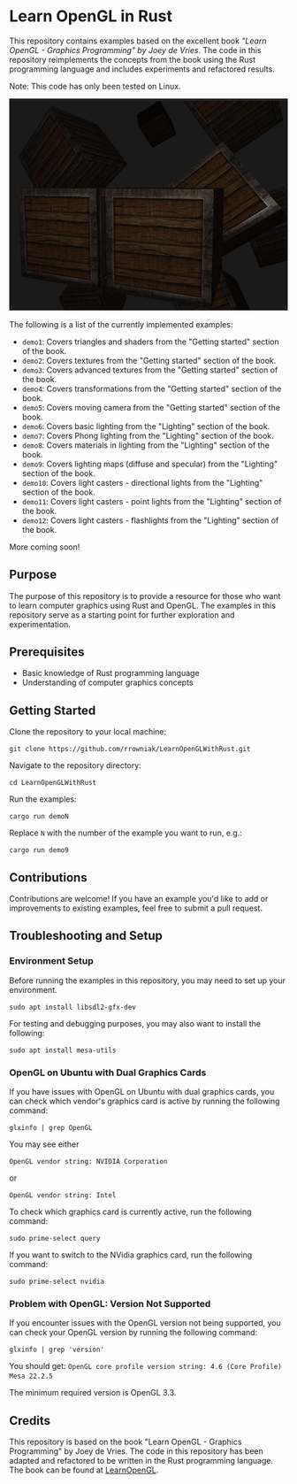 # Learn OpenGL in Rust
This repository contains examples based on the excellent book *"Learn OpenGL - Graphics Programming" by Joey de Vries*. The code in this repository reimplements the concepts from the book using the Rust programming language and includes experiments and refactored results.

Note: This code has only been tested on Linux.

![Demo11 screenshot](doc/screen1.jpg)

The following is a list of the currently implemented examples:

- `demo1`: Covers triangles and shaders from the "Getting started" section of the book.
- `demo2`: Covers textures from the "Getting started" section of the book.
- `demo3`: Covers advanced textures from the "Getting started" section of the book.
- `demo4`: Covers transformations from the "Getting started" section of the book.
- `demo5`: Covers moving camera from the "Getting started" section of the book.
- `demo6`: Covers basic lighting from the "Lighting" section of the book.
- `demo7`: Covers Phong lighting from the "Lighting" section of the book.
- `demo8`: Covers materials in lighting from the "Lighting" section of the book.
- `demo9`: Covers lighting maps (diffuse and specular) from the "Lighting" section of the book.
- `demo10`: Covers light casters - directional lights from the "Lighting" section of the book.
- `demo11`: Covers light casters - point lights from the "Lighting" section of the book.
- `demo12`: Covers light casters - flashlights from the "Lighting" section of the book.

More coming soon!

## Purpose
The purpose of this repository is to provide a resource for those who want to learn computer graphics using Rust and OpenGL. The examples in this repository serve as a starting point for further exploration and experimentation.

## Prerequisites
- Basic knowledge of Rust programming language
- Understanding of computer graphics concepts

## Getting Started
Clone the repository to your local machine:
```
git clone https://github.com/rrowniak/LearnOpenGLWithRust.git
```
Navigate to the repository directory:
```
cd LearnOpenGLWithRust
```
Run the examples:
```
cargo run demoN
```
Replace `N` with the number of the example you want to run, e.g.:
```
cargo run demo9
```

## Contributions
Contributions are welcome! If you have an example you'd like to add or improvements to existing examples, feel free to submit a pull request.

## Troubleshooting and Setup

### Environment Setup
Before running the examples in this repository, you may need to set up your environment.
```
sudo apt install libsdl2-gfx-dev
```

For testing and debugging purposes, you may also want to install the following:
```
sudo apt install mesa-utils
```

### OpenGL on Ubuntu with Dual Graphics Cards
If you have issues with OpenGL on Ubuntu with dual graphics cards, you can check which vendor's graphics card is active by running the following command:
```
glxinfo | grep OpenGL
```
You may see either
```
OpenGL vendor string: NVIDIA Corporation
```
or 
```
OpenGL vendor string: Intel
```

To check which graphics card is currently active, run the following command:
```
sudo prime-select query
```

If you want to switch to the NVidia graphics card, run the following command:
```
sudo prime-select nvidia
```

### Problem with OpenGL: Version Not Supported
If you encounter issues with the OpenGL version not being supported, you can check your OpenGL version by running the following command:
```
glxinfo | grep 'version'
```

You should get:
`OpenGL core profile version string: 4.6 (Core Profile) Mesa 22.2.5`

The minimum required version is OpenGL 3.3.

## Credits

This repository is based on the book "Learn OpenGL - Graphics Programming" by Joey de Vries. The code in this repository has been adapted and refactored to be written in the Rust programming language. The book can be found at [LearnOpenGL](https://learnopengl.com/).